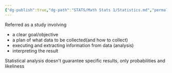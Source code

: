 ```yaml
---
{"dg-publish":true,"dg-path":"STATS/Math Stats 1/Statistics.md","permalink":"/stats/math-stats-1/statistics/","created":"2024-09-05T16:30:43.940-04:00","updated":"2025-07-07T18:02:31.450-04:00"}
---
```


Referred as a study involving
- a clear goal/objective
- a plan of what data to be collected(and how to collect)
- executing and extracting information from data (analysis)
- interpreting the result

Statistical analysis doesn't guarantee specific results, only probabilities and likeliness
